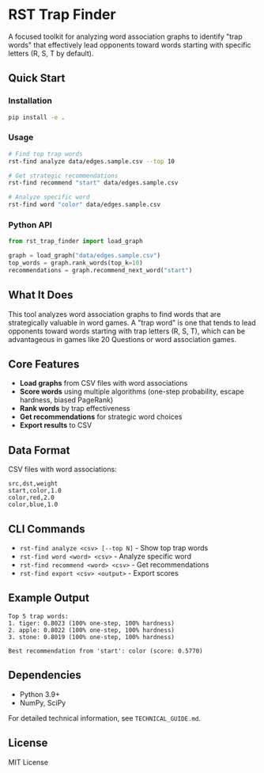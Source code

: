 # RST Trap Finder

A focused toolkit for analyzing word association graphs to identify "trap words" that effectively lead opponents toward words starting with specific letters (R, S, T by default).

## Quick Start

### Installation
```bash
pip install -e .
```

### Usage
```bash
# Find top trap words
rst-find analyze data/edges.sample.csv --top 10

# Get strategic recommendations
rst-find recommend "start" data/edges.sample.csv

# Analyze specific word
rst-find word "color" data/edges.sample.csv
```

### Python API
```python
from rst_trap_finder import load_graph

graph = load_graph("data/edges.sample.csv")
top_words = graph.rank_words(top_k=10)
recommendations = graph.recommend_next_word("start")
```

## What It Does

This tool analyzes word association graphs to find words that are strategically valuable in word games. A "trap word" is one that tends to lead opponents toward words starting with trap letters (R, S, T), which can be advantageous in games like 20 Questions or word association games.

## Core Features

- **Load graphs** from CSV files with word associations
- **Score words** using multiple algorithms (one-step probability, escape hardness, biased PageRank)
- **Rank words** by trap effectiveness
- **Get recommendations** for strategic word choices
- **Export results** to CSV

## Data Format

CSV files with word associations:
```csv
src,dst,weight
start,color,1.0
color,red,2.0
color,blue,1.0
```

## CLI Commands

- `rst-find analyze <csv> [--top N]` - Show top trap words
- `rst-find word <word> <csv>` - Analyze specific word  
- `rst-find recommend <word> <csv>` - Get recommendations
- `rst-find export <csv> <output>` - Export scores

## Example Output

```
Top 5 trap words:
1. tiger: 0.8023 (100% one-step, 100% hardness)
2. apple: 0.8022 (100% one-step, 100% hardness)  
3. stone: 0.8019 (100% one-step, 100% hardness)

Best recommendation from 'start': color (score: 0.5770)
```

## Dependencies

- Python 3.9+
- NumPy, SciPy

For detailed technical information, see `TECHNICAL_GUIDE.md`.

## License

MIT License
